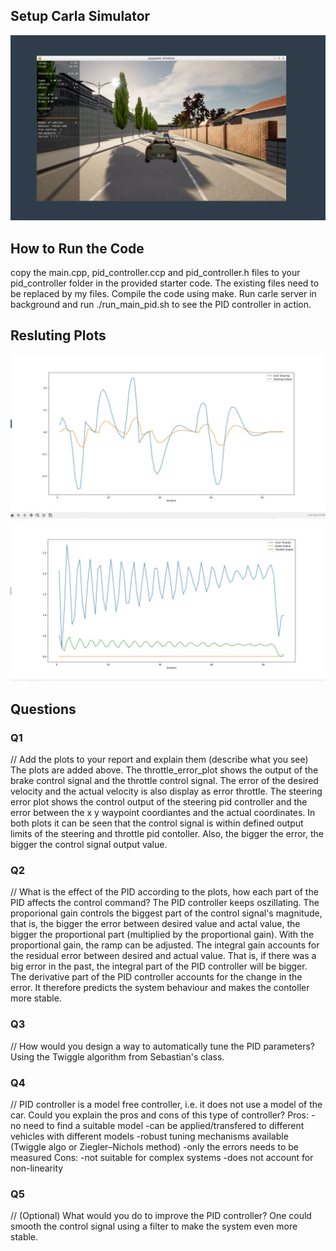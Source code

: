 ## Setup Carla Simulator
![setup](./screenshots/initial_setup.JPG)

## How to Run the Code
copy the main.cpp, pid_controller.ccp and pid_controller.h files to your pid_controller folder in the provided starter code.
The existing files need to be replaced by my files.
Compile the code using make.
Run carle server in background and run ./run_main_pid.sh to see the PID controller in action.

## Resluting Plots 
![steering_error](./screenshots/steering_error_plot.JPG)
![throttle_error](./screenshots/throttle_error_plot.JPG)

## Questions
### Q1
// Add the plots to your report and explain them (describe what you see)
The plots are added above.
The throttle_error_plot shows the output of the brake control signal and the throttle control signal. The error of the desired velocity and the
actual velocity is also display as error throttle.
The steering error plot shows the control output of the steering pid controller and the error between the x y waypoint coordiantes and the actual coordinates. 
In both plots it can be seen that the control signal is within defined output limits of the steering and throttle pid contoller.
Also, the bigger the error, the bigger the control signal output value.
### Q2
// What is the effect of the PID according to the plots, how each part of the PID affects the control command?
The PID controller keeps oszillating. 
The proporional gain controls the biggest part of the control signal's magnitude, that is, the bigger the error between desired value and actal value, the bigger the proportional part (multiplied by the proportional gain). With the proportional gain, the ramp can be adjusted.
The integral gain accounts for the residual error between desired and actual value. That is, if there was a big error in the past, the integral part of the PID controller will be bigger.
The derivative part of the PID controller accounts for the change in the error. It therefore predicts the system behaviour and makes the contoller more stable. 
### Q3
// How would you design a way to automatically tune the PID parameters?
Using the Twiggle algorithm from Sebastian's class.
### Q4
// PID controller is a model free controller, i.e. it does not use a model of the car. Could you explain the pros and cons of this type of controller?
Pros:
-no need to find a suitable model
-can be applied/transfered to different vehicles with different models
-robust tuning mechanisms available (Twiggle algo or Ziegler–Nichols method)
-only the errors needs to be measured
Cons:
-not suitable for complex systems
-does not account for non-linearity
### Q5
// (Optional) What would you do to improve the PID controller?
One could smooth the control signal using a filter to make the system even more stable.
